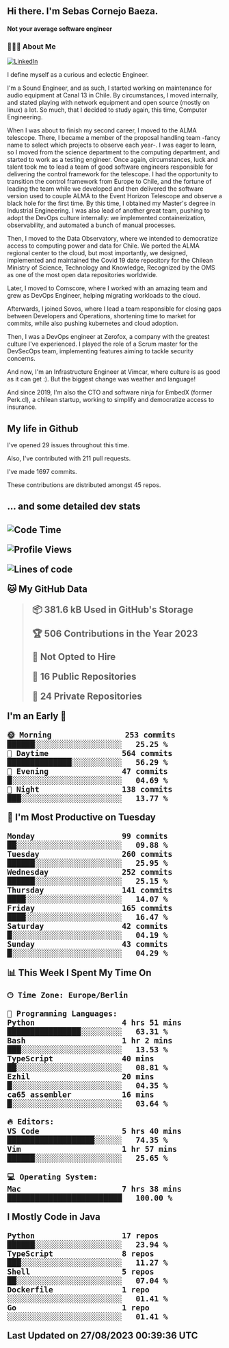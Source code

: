 <h2> Hi there.  I'm Sebas Cornejo Baeza.</h2>
<h4> Not your average software engineer</h4>
<h3> 👨🏻‍💻 About Me </h3>
<a href="http://linkedin.com/in/sebastian-cornejo-baeza/"><img alt="LinkedIn" src="https://img.shields.io/badge/Sebas%20Cornejo%20-informational?style=appveyor&logo=linkedin"></a>


I define myself as a curious and eclectic Engineer.

I'm a Sound Engineer, and as such, I started working on maintenance for audio equipment at Canal 13 in Chile.
By circumstances, I moved internally, and stated playing with network equipment and open source (mostly on linux) 
a lot. So much, that I decided to study again, this time, Computer Engineering.

When I was about to finish my second career, I moved to the ALMA telescope. There, I became a member of the proposal handling team
-fancy name to select which projects to observe each year-. 
I was eager to learn, so I moved from the science department to the computing department, and started to work as 
a testing engineer. Once again, circumstances, luck and talent took me to lead a team of good software engineers 
responsible for delivering the control framework for the telescope. I had the opportunity to transition the control framework from
Europe to Chile, and the fortune of leading the team while we developed and then delivered the software
version used to couple ALMA to the Event Horizon Telescope and observe a black hole for the first time.
By this time, I obtained my Master's degree in Industrial Engineering.
I was also lead of another great team, pushing to adopt the DevOps culture internally: we implemented containerization, observability, and automated a bunch of manual processes.

Then, I moved to the Data Observatory, where we intended to democratize access to computing power
and data for Chile. We ported the ALMA regional center to the cloud, but most importantly, we designed, implemented
and maintained the Covid 19 date repository for the Chilean Ministry of Science, Technology and Knowledge, Recognized by the OMS as one of the most open
data repositories worldwide.

Later, I moved to Comscore, where I worked with an amazing team and grew as DevOps Engineer, helping migrating workloads to the cloud.

Afterwards, I joined Sovos, where I lead a team responsible for closing gaps between Developers and Operations, shortening time to market for commits, while
also pushing kubernetes and cloud adoption.

Then, I was a DevOps engineer at Zerofox, a company with the greatest culture I've experienced. I played the role of a Scrum master for the DevSecOps team,
implementing features aiming to tackle security concerns.

And now, I'm an Infrastructure Engineer at Vimcar, where culture is as good as it can get :). But the biggest change was weather and language!
 
And since 2019, I'm also the CTO and software ninja for EmbedX (former Perk.cl), a chilean startup, working to simplify and democratize access to insurance.

<h2> My life in Github </h2>

I've opened 29 issues throughout this time.

Also, I've contributed with 211 pull requests.

I've made 1697 commits.

These contributions are distributed amongst 45 repos.

<h2>... and some detailed dev stats<h2>

<!--START_SECTION:waka-->
![Code Time](http://img.shields.io/badge/Code%20Time-470%20hrs%2040%20mins-blue)

![Profile Views](http://img.shields.io/badge/Profile%20Views-0-blue)

![Lines of code](https://img.shields.io/badge/From%20Hello%20World%20I%27ve%20Written-748.6%20thousand%20lines%20of%20code-blue)

**🐱 My GitHub Data** 

> 📦 381.6 kB Used in GitHub's Storage 
 > 
> 🏆 506 Contributions in the Year 2023
 > 
> 🚫 Not Opted to Hire
 > 
> 📜 16 Public Repositories 
 > 
> 🔑 24 Private Repositories 
 > 
**I'm an Early 🐤** 

```text
🌞 Morning                253 commits         ██████░░░░░░░░░░░░░░░░░░░   25.25 % 
🌆 Daytime                564 commits         ██████████████░░░░░░░░░░░   56.29 % 
🌃 Evening                47 commits          █░░░░░░░░░░░░░░░░░░░░░░░░   04.69 % 
🌙 Night                  138 commits         ███░░░░░░░░░░░░░░░░░░░░░░   13.77 % 
```
📅 **I'm Most Productive on Tuesday** 

```text
Monday                   99 commits          ██░░░░░░░░░░░░░░░░░░░░░░░   09.88 % 
Tuesday                  260 commits         ██████░░░░░░░░░░░░░░░░░░░   25.95 % 
Wednesday                252 commits         ██████░░░░░░░░░░░░░░░░░░░   25.15 % 
Thursday                 141 commits         ████░░░░░░░░░░░░░░░░░░░░░   14.07 % 
Friday                   165 commits         ████░░░░░░░░░░░░░░░░░░░░░   16.47 % 
Saturday                 42 commits          █░░░░░░░░░░░░░░░░░░░░░░░░   04.19 % 
Sunday                   43 commits          █░░░░░░░░░░░░░░░░░░░░░░░░   04.29 % 
```


📊 **This Week I Spent My Time On** 

```text
🕑︎ Time Zone: Europe/Berlin

💬 Programming Languages: 
Python                   4 hrs 51 mins       ████████████████░░░░░░░░░   63.31 % 
Bash                     1 hr 2 mins         ███░░░░░░░░░░░░░░░░░░░░░░   13.53 % 
TypeScript               40 mins             ██░░░░░░░░░░░░░░░░░░░░░░░   08.81 % 
Ezhil                    20 mins             █░░░░░░░░░░░░░░░░░░░░░░░░   04.35 % 
ca65 assembler           16 mins             █░░░░░░░░░░░░░░░░░░░░░░░░   03.64 % 

🔥 Editors: 
VS Code                  5 hrs 40 mins       ███████████████████░░░░░░   74.35 % 
Vim                      1 hr 57 mins        ██████░░░░░░░░░░░░░░░░░░░   25.65 % 

💻 Operating System: 
Mac                      7 hrs 38 mins       █████████████████████████   100.00 % 
```

**I Mostly Code in Java** 

```text
Python                   17 repos            ██████░░░░░░░░░░░░░░░░░░░   23.94 % 
TypeScript               8 repos             ███░░░░░░░░░░░░░░░░░░░░░░   11.27 % 
Shell                    5 repos             ██░░░░░░░░░░░░░░░░░░░░░░░   07.04 % 
Dockerfile               1 repo              ░░░░░░░░░░░░░░░░░░░░░░░░░   01.41 % 
Go                       1 repo              ░░░░░░░░░░░░░░░░░░░░░░░░░   01.41 % 
```




 Last Updated on 27/08/2023 00:39:36 UTC
<!--END_SECTION:waka-->
